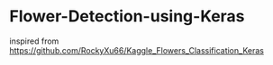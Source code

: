 # Flower-Detection-using-Keras
inspired from https://github.com/RockyXu66/Kaggle_Flowers_Classification_Keras

